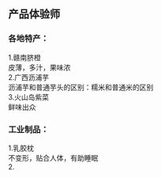 ## 产品体验师

### 各地特产：
1.赣南脐橙  
    皮薄，多汁，果味浓  
2.广西沥浦芋  
    沥浦芋和普通芋头的区别：糯米和普通米的区别  
3.火山岛紫菜  
    鲜味出众  

### 工业制品：  
1.乳胶枕  
    不变形，贴合人体，有助睡眠  
2.  
